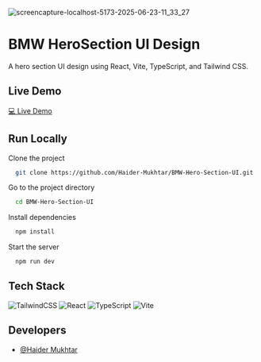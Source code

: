 ![screencapture-localhost-5173-2025-06-23-11_33_27](https://github.com/user-attachments/assets/357cd7bc-c691-4122-b756-42ea211b0b79)


# BMW HeroSection UI Design

A hero section UI design using React, Vite, TypeScript, and Tailwind CSS.

## Live Demo

<a href="https://haidermukhtarv1.vercel.app/" target="_blank" title="Portfolio">💻 Live Demo</a>


## Run Locally

Clone the project

```bash
  git clone https://github.com/Haider-Mukhtar/BMW-Hero-Section-UI.git
```

Go to the project directory

```bash
  cd BMW-Hero-Section-UI
```

Install dependencies

```bash
  npm install
```

Start the server

```bash
  npm run dev
```


## Tech Stack

![TailwindCSS](https://img.shields.io/badge/tailwindcss-%2338B2AC.svg?style=for-the-badge&logo=tailwind-css&logoColor=white) ![React](https://img.shields.io/badge/react-%2320232a.svg?style=for-the-badge&logo=react&logoColor=%2361DAFB)  ![TypeScript](https://img.shields.io/badge/typescript-%23007ACC.svg?style=for-the-badge&logo=typescript&logoColor=white) ![Vite](https://img.shields.io/badge/vite-%23646CFF.svg?style=for-the-badge&logo=vite&logoColor=white)


## Developers

- [@Haider Mukhtar](https://github.com/Haider-Mukhtar)


